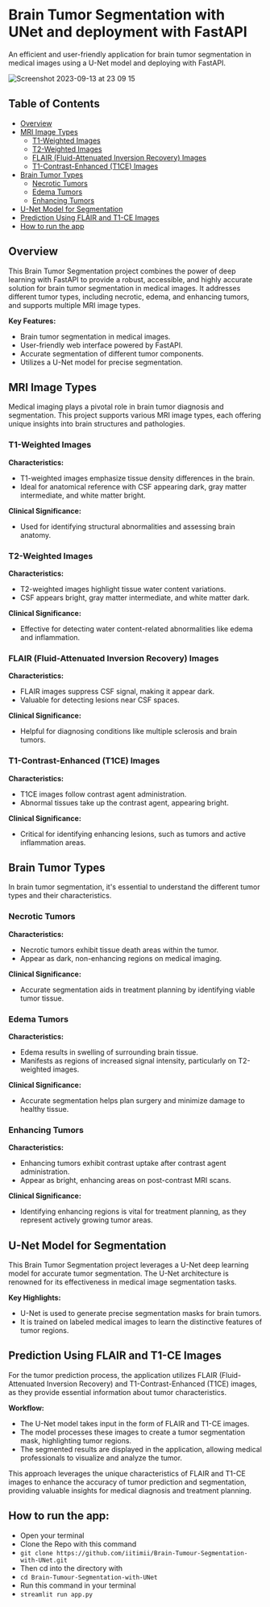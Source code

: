# Brain Tumor Segmentation with UNet and deployment with FastAPI

An efficient and user-friendly application for brain tumor segmentation in medical images using a U-Net model and deploying with FastAPI.

![Screenshot 2023-09-13 at 23 09 15](https://github.com/iitimii/Brain-Tumour-Segmentation-with-UNet/assets/106264110/1a9855bf-16f5-4a4a-85de-fc4f0c7bc6a7)

## Table of Contents

- [Overview](#overview)
- [MRI Image Types](#mri-image-types)
  - [T1-Weighted Images](#t1-weighted-images)
  - [T2-Weighted Images](#t2-weighted-images)
  - [FLAIR (Fluid-Attenuated Inversion Recovery) Images](#flair-fluid-attenuated-inversion-recovery-images)
  - [T1-Contrast-Enhanced (T1CE) Images](#t1-contrast-enhanced-t1ce-images)
- [Brain Tumor Types](#brain-tumor-types)
  - [Necrotic Tumors](#necrotic-tumors)
  - [Edema Tumors](#edema-tumors)
  - [Enhancing Tumors](#enhancing-tumors)
- [U-Net Model for Segmentation](#u-net-model-for-segmentation)
- [Prediction Using FLAIR and T1-CE Images](#prediction-using-flair-and-t1-ce-images)
- [How to run the app](#how-to-run-the-app)

## Overview

This Brain Tumor Segmentation project combines the power of deep learning with FastAPI to provide a robust, accessible, and highly accurate solution for brain tumor segmentation in medical images. It addresses different tumor types, including necrotic, edema, and enhancing tumors, and supports multiple MRI image types.

**Key Features:**

- Brain tumor segmentation in medical images.
- User-friendly web interface powered by FastAPI.
- Accurate segmentation of different tumor components.
- Utilizes a U-Net model for precise segmentation.

## MRI Image Types

Medical imaging plays a pivotal role in brain tumor diagnosis and segmentation. This project supports various MRI image types, each offering unique insights into brain structures and pathologies.

### T1-Weighted Images

**Characteristics:**

- T1-weighted images emphasize tissue density differences in the brain.
- Ideal for anatomical reference with CSF appearing dark, gray matter intermediate, and white matter bright.

**Clinical Significance:**

- Used for identifying structural abnormalities and assessing brain anatomy.

### T2-Weighted Images

**Characteristics:**

- T2-weighted images highlight tissue water content variations.
- CSF appears bright, gray matter intermediate, and white matter dark.

**Clinical Significance:**

- Effective for detecting water content-related abnormalities like edema and inflammation.

### FLAIR (Fluid-Attenuated Inversion Recovery) Images

**Characteristics:**

- FLAIR images suppress CSF signal, making it appear dark.
- Valuable for detecting lesions near CSF spaces.

**Clinical Significance:**

- Helpful for diagnosing conditions like multiple sclerosis and brain tumors.

### T1-Contrast-Enhanced (T1CE) Images

**Characteristics:**

- T1CE images follow contrast agent administration.
- Abnormal tissues take up the contrast agent, appearing bright.

**Clinical Significance:**

- Critical for identifying enhancing lesions, such as tumors and active inflammation areas.

## Brain Tumor Types

In brain tumor segmentation, it's essential to understand the different tumor types and their characteristics.

### Necrotic Tumors

**Characteristics:**

- Necrotic tumors exhibit tissue death areas within the tumor.
- Appear as dark, non-enhancing regions on medical imaging.

**Clinical Significance:**

- Accurate segmentation aids in treatment planning by identifying viable tumor tissue.

### Edema Tumors

**Characteristics:**

- Edema results in swelling of surrounding brain tissue.
- Manifests as regions of increased signal intensity, particularly on T2-weighted images.

**Clinical Significance:**

- Accurate segmentation helps plan surgery and minimize damage to healthy tissue.

### Enhancing Tumors

**Characteristics:**

- Enhancing tumors exhibit contrast uptake after contrast agent administration.
- Appear as bright, enhancing areas on post-contrast MRI scans.

**Clinical Significance:**

- Identifying enhancing regions is vital for treatment planning, as they represent actively growing tumor areas.

## U-Net Model for Segmentation

This Brain Tumor Segmentation project leverages a U-Net deep learning model for accurate tumor segmentation. The U-Net architecture is renowned for its effectiveness in medical image segmentation tasks.

**Key Highlights:**

- U-Net is used to generate precise segmentation masks for brain tumors.
- It is trained on labeled medical images to learn the distinctive features of tumor regions.

## Prediction Using FLAIR and T1-CE Images

For the tumor prediction process, the application utilizes FLAIR (Fluid-Attenuated Inversion Recovery) and T1-Contrast-Enhanced (T1CE) images, as they provide essential information about tumor characteristics.

**Workflow:**

- The U-Net model takes input in the form of FLAIR and T1-CE images.
- The model processes these images to create a tumor segmentation mask, highlighting tumor regions.
- The segmented results are displayed in the application, allowing medical professionals to visualize and analyze the tumor.

This approach leverages the unique characteristics of FLAIR and T1-CE images to enhance the accuracy of tumor prediction and segmentation, providing valuable insights for medical diagnosis and treatment planning.


## How to run the app:
- Open your terminal
- Clone the Repo with this command
- ```git clone https://github.com/iitimii/Brain-Tumour-Segmentation-with-UNet.git```
- Then cd into the directory with
- ```cd Brain-Tumour-Segmentation-with-UNet```
- Run this command in your terminal
- ```streamlit run app.py```
